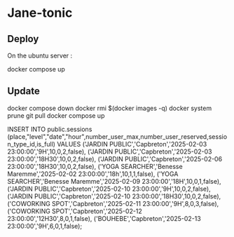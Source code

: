 # Jane-tonic

## Deploy 

On the ubuntu server : 

docker compose up 


## Update 

docker compose down
docker rmi $(docker images -q)
docker system prune
git pull 
docker compose up


INSERT INTO public.sessions (place,"level","date","hour",number_user_max,number_user_reserved,session_type_id,is_full) VALUES
	 ('JARDIN PUBLIC','Capbreton','2025-02-03 23:00:00','9H',10,0,2,false),
	 ('JARDIN PUBLIC','Capbreton','2025-02-03 23:00:00','18H30',10,0,2,false),
	 ('JARDIN PUBLIC','Capbreton','2025-02-06 23:00:00','18H30',10,0,2,false),
	 ('YOGA SEARCHER','Benesse Maremme','2025-02-02 23:00:00','18h',10,1,1,false),
	 ('YOGA SEARCHER','Benesse Maremme','2025-02-09 23:00:00','18H',10,0,1,false),
	 ('JARDIN PUBLIC','Capbreton','2025-02-10 23:00:00','9H',10,0,2,false),
	 ('JARDIN PUBLIC','Capbreton','2025-02-10 23:00:00','18H30',10,0,2,false),
	 ('COWORKING SPOT','Capbreton','2025-02-11 23:00:00','9H',8,0,3,false),
	 ('COWORKING SPOT','Capbreton','2025-02-12 23:00:00','12H30',8,0,1,false),
	 ('BOUHEBE','Capbreton','2025-02-13 23:00:00','9H',6,0,1,false);
